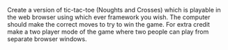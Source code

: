 Create a version of tic-tac-toe (Noughts and Crosses) which is playable in the web browser using which ever framework you wish. The computer should make the correct moves to try to win the game. For extra credit make a two player mode of the game where two people can play from separate browser windows.
